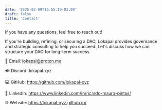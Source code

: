 ```yaml
---
date: '2025-03-09T16:55:19-03:00'
draft: false
title: 'Contact'
---
```


If you have any questions, feel free to reach out!

If you're building, refining, or securing a DAO, Lokapal provides governance and strategic consulting to help you succeed. Let's discuss how we can structure your DAO for long-term success.

📧 Email: lokapal@proton.me

🔊 Discord: lokapal.xyz

💻 GitHub: https://github.com/lokapal-xyz

🔗 LinkedIn: https://www.linkedin.com/in/ricardo-mauro-pintos/

🌐 Website: https://lokapal-xyz.github.io/
